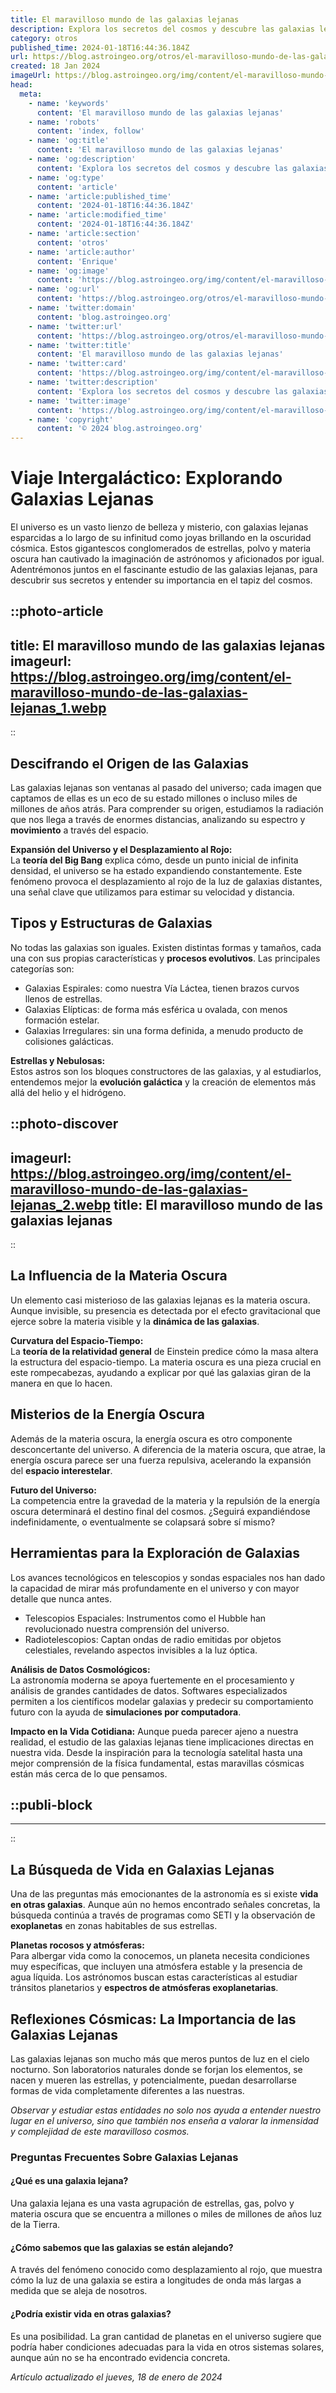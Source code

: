```yaml
---
title: El maravilloso mundo de las galaxias lejanas
description: Explora los secretos del cosmos y descubre las galaxias lejanas, donde la belleza y los misterios del universo te esperan.
category: otros
published_time: 2024-01-18T16:44:36.184Z
url: https://blog.astroingeo.org/otros/el-maravilloso-mundo-de-las-galaxias-lejanas
created: 18 Jan 2024
imageUrl: https://blog.astroingeo.org/img/content/el-maravilloso-mundo-de-las-galaxias-lejanas_1.webp
head:
  meta:
    - name: 'keywords'
      content: 'El maravilloso mundo de las galaxias lejanas'
    - name: 'robots'
      content: 'index, follow'
    - name: 'og:title'
      content: 'El maravilloso mundo de las galaxias lejanas'
    - name: 'og:description'
      content: 'Explora los secretos del cosmos y descubre las galaxias lejanas, donde la belleza y los misterios del universo te esperan.'
    - name: 'og:type'
      content: 'article'
    - name: 'article:published_time'
      content: '2024-01-18T16:44:36.184Z'
    - name: 'article:modified_time'
      content: '2024-01-18T16:44:36.184Z'
    - name: 'article:section'
      content: 'otros'
    - name: 'article:author'
      content: 'Enrique'
    - name: 'og:image'
      content: 'https://blog.astroingeo.org/img/content/el-maravilloso-mundo-de-las-galaxias-lejanas_1.webp'
    - name: 'og:url'
      content: 'https://blog.astroingeo.org/otros/el-maravilloso-mundo-de-las-galaxias-lejanas'
    - name: 'twitter:domain'
      content: 'blog.astroingeo.org'
    - name: 'twitter:url'
      content: 'https://blog.astroingeo.org/otros/el-maravilloso-mundo-de-las-galaxias-lejanas'
    - name: 'twitter:title'
      content: 'El maravilloso mundo de las galaxias lejanas'
    - name: 'twitter:card'
      content: 'https://blog.astroingeo.org/img/content/el-maravilloso-mundo-de-las-galaxias-lejanas_1.webp'
    - name: 'twitter:description'
      content: 'Explora los secretos del cosmos y descubre las galaxias lejanas, donde la belleza y los misterios del universo te esperan.'
    - name: 'twitter:image'
      content: 'https://blog.astroingeo.org/img/content/el-maravilloso-mundo-de-las-galaxias-lejanas_1.webp'
    - name: 'copyright'
      content: '© 2024 blog.astroingeo.org'
---
```

# Viaje Intergaláctico: Explorando Galaxias Lejanas

El universo es un vasto lienzo de belleza y misterio, con galaxias lejanas esparcidas a lo largo de su infinitud como joyas brillando en la oscuridad cósmica. Estos gigantescos conglomerados de estrellas, polvo y materia oscura han cautivado la imaginación de astrónomos y aficionados por igual. Adentrémonos juntos en el fascinante estudio de las galaxias lejanas, para descubrir sus secretos y entender su importancia en el tapiz del cosmos.


::photo-article
---
title: El maravilloso mundo de las galaxias lejanas
imageurl: https://blog.astroingeo.org/img/content/el-maravilloso-mundo-de-las-galaxias-lejanas_1.webp
---
::


## Descifrando el Origen de las Galaxias

Las galaxias lejanas son ventanas al pasado del universo; cada imagen que captamos de ellas es un eco de su estado millones o incluso miles de millones de años atrás. Para comprender su origen, estudiamos la radiación que nos llega a través de enormes distancias, analizando su espectro y **movimiento** a través del espacio.

**Expansión del Universo y el Desplazamiento al Rojo:**  
La **teoría del Big Bang** explica cómo, desde un punto inicial de infinita densidad, el universo se ha estado expandiendo constantemente. Este fenómeno provoca el desplazamiento al rojo de la luz de galaxias distantes, una señal clave que utilizamos para estimar su velocidad y distancia.

## Tipos y Estructuras de Galaxias

No todas las galaxias son iguales. Existen distintas formas y tamaños, cada una con sus propias características y **procesos evolutivos**. Las principales categorías son:

- Galaxias Espirales: como nuestra Vía Láctea, tienen brazos curvos llenos de estrellas.
- Galaxias Elípticas: de forma más esférica u ovalada, con menos formación estelar.
- Galaxias Irregulares: sin una forma definida, a menudo producto de colisiones galácticas.

**Estrellas y Nebulosas:**  
Estos astros son los bloques constructores de las galaxias, y al estudiarlos, entendemos mejor la **evolución galáctica** y la creación de elementos más allá del helio y el hidrógeno.


::photo-discover
---
imageurl: https://blog.astroingeo.org/img/content/el-maravilloso-mundo-de-las-galaxias-lejanas_2.webp
title: El maravilloso mundo de las galaxias lejanas
---
::


## La Influencia de la Materia Oscura

Un elemento casi misterioso de las galaxias lejanas es la materia oscura. Aunque invisible, su presencia es detectada por el efecto gravitacional que ejerce sobre la materia visible y la **dinámica de las galaxias**.

**Curvatura del Espacio-Tiempo:**  
La **teoría de la relatividad general** de Einstein predice cómo la masa altera la estructura del espacio-tiempo. La materia oscura es una pieza crucial en este rompecabezas, ayudando a explicar por qué las galaxias giran de la manera en que lo hacen.

## Misterios de la Energía Oscura

Además de la materia oscura, la energía oscura es otro componente desconcertante del universo. A diferencia de la materia oscura, que atrae, la energía oscura parece ser una fuerza repulsiva, acelerando la expansión del **espacio interestelar**.

**Futuro del Universo:**  
La competencia entre la gravedad de la materia y la repulsión de la energía oscura determinará el destino final del cosmos. ¿Seguirá expandiéndose indefinidamente, o eventualmente se colapsará sobre sí mismo?

## Herramientas para la Exploración de Galaxias

Los avances tecnológicos en telescopios y sondas espaciales nos han dado la capacidad de mirar más profundamente en el universo y con mayor detalle que nunca antes.

- Telescopios Espaciales: Instrumentos como el Hubble han revolucionado nuestra comprensión del universo.
- Radiotelescopios: Captan ondas de radio emitidas por objetos celestiales, revelando aspectos invisibles a la luz óptica.

**Análisis de Datos Cosmológicos:**  
La astronomía moderna se apoya fuertemente en el procesamiento y análisis de grandes cantidades de datos. Softwares especializados permiten a los científicos modelar galaxias y predecir su comportamiento futuro con la ayuda de **simulaciones por computadora**.

**Impacto en la Vida Cotidiana:**
Aunque pueda parecer ajeno a nuestra realidad, el estudio de las galaxias lejanas tiene implicaciones directas en nuestra vida. Desde la inspiración para la tecnología satelital hasta una mejor comprensión de la física fundamental, estas maravillas cósmicas están más cerca de lo que pensamos.


  ::publi-block
  ---
  ---
  ::
  
  
## La Búsqueda de Vida en Galaxias Lejanas

Una de las preguntas más emocionantes de la astronomía es si existe **vida en otras galaxias**. Aunque aún no hemos encontrado señales concretas, la búsqueda continúa a través de programas como SETI y la observación de **exoplanetas** en zonas habitables de sus estrellas.

**Planetas rocosos y atmósferas:**  
Para albergar vida como la conocemos, un planeta necesita condiciones muy específicas, que incluyen una atmósfera estable y la presencia de agua líquida. Los astrónomos buscan estas características al estudiar tránsitos planetarios y **espectros de atmósferas exoplanetarias**.

## Reflexiones Cósmicas: La Importancia de las Galaxias Lejanas

Las galaxias lejanas son mucho más que meros puntos de luz en el cielo nocturno. Son laboratorios naturales donde se forjan los elementos, se nacen y mueren las estrellas, y potencialmente, puedan desarrollarse formas de vida completamente diferentes a las nuestras.

*Observar y estudiar estas entidades no solo nos ayuda a entender nuestro lugar en el universo, sino que también nos enseña a valorar la inmensidad y complejidad de este maravilloso cosmos.*

### Preguntas Frecuentes Sobre Galaxias Lejanas

#### ¿Qué es una galaxia lejana?
Una galaxia lejana es una vasta agrupación de estrellas, gas, polvo y materia oscura que se encuentra a millones o miles de millones de años luz de la Tierra.

#### ¿Cómo sabemos que las galaxias se están alejando?
A través del fenómeno conocido como desplazamiento al rojo, que muestra cómo la luz de una galaxia se estira a longitudes de onda más largas a medida que se aleja de nosotros.

#### ¿Podría existir vida en otras galaxias?
Es una posibilidad. La gran cantidad de planetas en el universo sugiere que podría haber condiciones adecuadas para la vida en otros sistemas solares, aunque aún no se ha encontrado evidencia concreta.

_Artículo actualizado el jueves, 18 de enero de 2024_